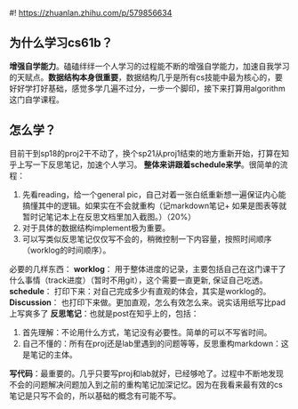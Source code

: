 #! https://zhuanlan.zhihu.com/p/579856634
## 为什么学习cs61b？
**增强自学能力**。磕磕绊绊一个人学习的过程能不断的增强自学能力，加速自我学习的天赋点。**数据结构本身很重要**，数据结构几乎是所有cs技能中最为核心的，要好好学打好基础，感觉多学几遍不过分，一步一个脚印，接下来打算用algorithm这门自学课程。

## 怎么学？
目前干到sp18的proj2干不动了，换个sp21从proj1结束的地方重新开始，打算在知乎上写一下反思笔记，加速个人学习。
**整体来讲跟着schedule来学**。很简单的流程：
1. 先看reading，给一个general pic，自己对着一张白纸重新想一遍保证内心能搞懂其中的逻辑。如果实在不会就重构（记markdown笔记+ 如果是图表等就暂时记笔记本上在反思文档里加入截图。）（20%）
2. 对于具体的数据结构implement极为重要。
3. 可以写类似反思笔记仅仅写不会的，稍微控制一下内容量，按照时间顺序（worklog的时间顺序）。

必要的几样东西：
**worklog**： 用于整体进度的记录，主要包括自己在这门课干了什么事情（track进度）（暂时不用git），这个需要一直更新, 保证自己吃透。
**schedule**： 打印下来：对自己完成多少有直观的体会，其实是worklog的。
**Discussion**： 也打印下来做。更加直观，怎么有效怎么来。说实话用纸写比pad上写爽多了
**反思笔记**：也就是post在知乎上的，包括：
1. 首先理解：不论用什么方式，笔记没有必要性。简单的可以不写省时间。
2. 自己不懂的：所有在proj还是lab里遇到的问题等等，反思重构markdown：这是笔记的主体。

**写代码**：最重要的。几乎只要写proj和lab就好，已经够呛了。过程中不断地发现不会的问题解决问题加入到之前的重构笔记加深记忆。因为在我看来最有效的cs笔记是只写不会的，所以基础的概念有可能不写。
